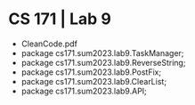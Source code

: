# CS 171 | Lab 9

- CleanCode.pdf
- package cs171.sum2023.lab9.TaskManager;
- package cs171.sum2023.lab9.ReverseString;
- package cs171.sum2023.lab9.PostFix;
- package cs171.sum2023.lab9.ClearList;
- package cs171.sum2023.lab9.API;
